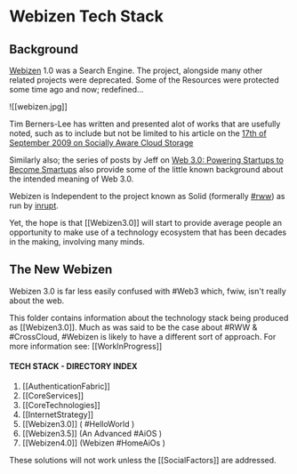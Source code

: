 #  Webizen Tech Stack

## Background

[Webizen](https://github.com/linkeddata/webizen) 1.0 was a Search Engine. The project, alongside many other related projects were deprecated.  Some of the Resources were protected some time ago and now; redefined...

![[webizen.jpg]]

Tim Berners-Lee has written and presented alot of works that are usefully noted, such as to include but not be limited to his article on the [17th of September 2009 on Socially Aware Cloud Storage](https://www.w3.org/DesignIssues/CloudStorage.html)

Similarly also; the series of posts by Jeff on [Web 3.0: Powering Startups to Become Smartups](http://jeffsayre.com/2010/09/13/web-3-0-powering-startups-to-become-smartups/) also provide some of the little known background about the intended meaning of Web 3.0.

Webizen is Independent to the project known as Solid (formerally [#rww](https://www.w3.org/community/rww/)) as run by [inrupt](https://www.inrupt.com). 

Yet, the hope is that [[Webizen3.0]] will start to provide average people an opportunity to make use of a technology ecosystem that has been decades in the making, involving many minds. 

## The New Webizen

Webizen 3.0 is far less easily confused with #Web3 which, fwiw, isn't really about the web.

This folder contains information about the technology stack being produced as [[Webizen3.0]].  Much as was said to be the case about #RWW & #CrossCloud, #Webizen is likely to have a different sort of approach.  For more information see: [[WorkInProgress]]

#### TECH STACK - DIRECTORY INDEX
1. [[AuthenticationFabric]]
2. [[CoreServices]]
3. [[CoreTechnologies]]
4. [[InternetStrategy]]
5. [[Webizen3.0]] ( #HelloWorld )
6. [[Webizen3.5]] (An Advanced #AiOS )
7. [[Webizen4.0]] (Webizen #HomeAiOs )

These solutions will not work unless the [[SocialFactors]] are addressed.

